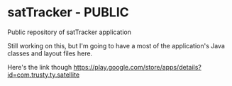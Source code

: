 # satTracker - PUBLIC
Public repository of satTracker application

Still working on this, but I'm going to have a most of the application's Java classes and layout files here. 

Here's the link though https://play.google.com/store/apps/details?id=com.trusty.ty.satellite


